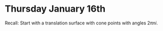 # Thursday January 16th

Recall:
Start with a translation surface with cone points with angles $2\pi n i$.
